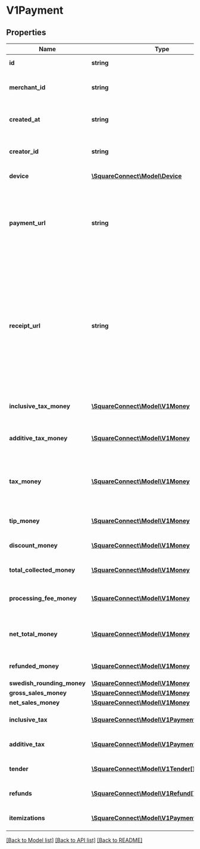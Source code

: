 # V1Payment

## Properties
Name | Type | Description | Notes
------------ | ------------- | ------------- | -------------
**id** | **string** | The payment&#39;s unique identifier. | [optional] 
**merchant_id** | **string** | The unique identifier of the merchant that took the payment. | [optional] 
**created_at** | **string** | The time when the payment was created, in ISO 8601 format. | [optional] 
**creator_id** | **string** | The unique identifier of the Square account that took the payment. | [optional] 
**device** | [**\SquareConnect\Model\Device**](Device.md) | The device that took the payment. | [optional] 
**payment_url** | **string** | The URL of the payment&#39;s detail page in the merchant dashboard. The merchant must be signed in to the merchant dashboard to view this page. | [optional] 
**receipt_url** | **string** | The URL of the receipt for the payment. Note that for split tender payments, this URL corresponds to the receipt for the first tender listed in the payment&#39;s tender field. Each Tender object has its own receipt_url field you can use to get the other receipts associated with a split tender payment. | [optional] 
**inclusive_tax_money** | [**\SquareConnect\Model\V1Money**](V1Money.md) | The sum of all inclusive taxes associated with the payment. | [optional] 
**additive_tax_money** | [**\SquareConnect\Model\V1Money**](V1Money.md) | The sum of all additive taxes associated with the payment. | [optional] 
**tax_money** | [**\SquareConnect\Model\V1Money**](V1Money.md) | The total of all taxes applied to the payment. This is always the sum of inclusive_tax_money and additive_tax_money. | [optional] 
**tip_money** | [**\SquareConnect\Model\V1Money**](V1Money.md) | The total of all tips applied to the payment. | [optional] 
**discount_money** | [**\SquareConnect\Model\V1Money**](V1Money.md) | The total of all discounts applied to the payment. | [optional] 
**total_collected_money** | [**\SquareConnect\Model\V1Money**](V1Money.md) | The total of all discounts applied to the payment. | [optional] 
**processing_fee_money** | [**\SquareConnect\Model\V1Money**](V1Money.md) | The total of all processing fees collected by Square for the payment. | [optional] 
**net_total_money** | [**\SquareConnect\Model\V1Money**](V1Money.md) | The amount to be deposited into the merchant&#39;s bank account for the payment. | [optional] 
**refunded_money** | [**\SquareConnect\Model\V1Money**](V1Money.md) | The total of all refunds applied to the payment. | [optional] 
**swedish_rounding_money** | [**\SquareConnect\Model\V1Money**](V1Money.md) |  | [optional] 
**gross_sales_money** | [**\SquareConnect\Model\V1Money**](V1Money.md) |  | [optional] 
**net_sales_money** | [**\SquareConnect\Model\V1Money**](V1Money.md) |  | [optional] 
**inclusive_tax** | [**\SquareConnect\Model\V1PaymentTax[]**](V1PaymentTax.md) | All of the inclusive taxes associated with the payment. | [optional] 
**additive_tax** | [**\SquareConnect\Model\V1PaymentTax[]**](V1PaymentTax.md) | All of the additive taxes associated with the payment. | [optional] 
**tender** | [**\SquareConnect\Model\V1Tender[]**](V1Tender.md) | All of the additive taxes associated with the payment. | [optional] 
**refunds** | [**\SquareConnect\Model\V1Refund[]**](V1Refund.md) | All of the refunds applied to the payment. | [optional] 
**itemizations** | [**\SquareConnect\Model\V1PaymentItemization[]**](V1PaymentItemization.md) | The items purchased in the payment. | [optional] 

[[Back to Model list]](../README.md#documentation-for-models) [[Back to API list]](../README.md#documentation-for-api-endpoints) [[Back to README]](../README.md)


